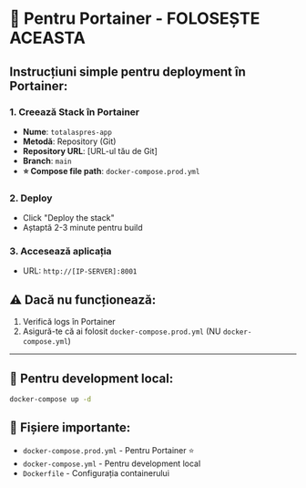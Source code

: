 # 🚀 Pentru Portainer - FOLOSEȘTE ACEASTA

## Instrucțiuni simple pentru deployment în Portainer:

### 1. Creează Stack în Portainer
- **Nume**: `totalaspres-app`
- **Metodă**: Repository (Git)
- **Repository URL**: [URL-ul tău de Git]
- **Branch**: `main`
- **⭐ Compose file path**: `docker-compose.prod.yml`

### 2. Deploy
- Click "Deploy the stack"
- Aștaptă 2-3 minute pentru build

### 3. Accesează aplicația
- URL: `http://[IP-SERVER]:8001`

## ⚠️ Dacă nu funcționează:
1. Verifică logs în Portainer
2. Asigură-te că ai folosit `docker-compose.prod.yml` (NU `docker-compose.yml`)

---

## 🔧 Pentru development local:
```bash
docker-compose up -d
```

## 📝 Fișiere importante:
- `docker-compose.prod.yml` - Pentru Portainer ⭐
- `docker-compose.yml` - Pentru development local
- `Dockerfile` - Configurația containerului
